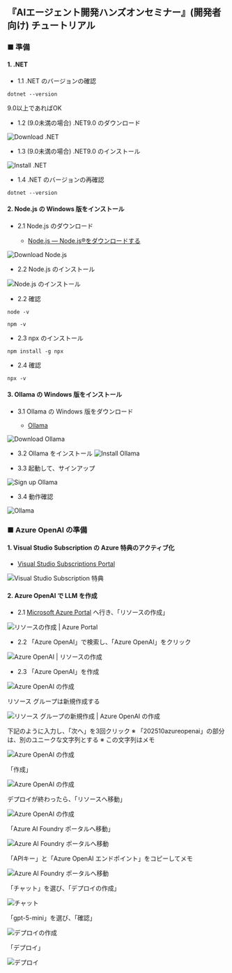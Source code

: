 ## 『AIエージェント開発ハンズオンセミナー』(開発者向け) チュートリアル

### ■ 準備

#### 1\. \.NET

- 1\.1 \.NET のバージョンの確認

```console
dotnet --version
```
  9\.0以上であればOK

- 1\.2 (9\.0未満の場合) \.NET9\.0 のダウンロード

![Download \.NET](./Images/download_dotnet.png)

- 1\.3 (9\.0未満の場合) \.NET9\.0 のインストール

![Install \.NET](./Images/install_dotnet.png)

- 1\.4 \.NET のバージョンの再確認

```console
dotnet --version
```

#### 2\. Node.js の Windows 版をインストール

- 2\.1 Node.js のダウンロード

  - [Node\.js — Node\.js®をダウンロードする](https://nodejs.org/ja/download)

![Download Node.js](./images/download_nodejs.png)

- 2\.2 Node.js のインストール

![Node\.js のインストール](./Images/nodejs_installer.png)

- 2\.2 確認

```console
node -v
```

```console
npm -v
```

- 2\.3 npx のインストール

```console
npm install -g npx
```

- 2\.4 確認

```console
npx -v
```

#### 3\. Ollama の Windows 版をインストール

- 3\.1 Ollama の Windows 版をダウンロード

  - [Ollama](https://www.ollama.com)

![Download Ollama](./Images/download_ollama.png)

- 3\.2 Ollama をインストール
![Install Ollama](./Images/install_ollama.png)

- 3\.3 起動して、サインアップ

![Sign up Ollama](./Images/signup_ollama.png)

- 3\.4 動作確認

![Ollama](./Images/ollama.png)


### ■ Azure OpenAI の準備

#### 1\. Visual Studio Subscription の Azure 特典のアクティブ化

- [Visual Studio Subscriptions Portal](https://my.visualstudio.com)

![Visual Studio Subscription 特典](./Images/vs_azure.png)

#### 2\. Azure OpenAI で LLM を作成

- 2\.1 [Microsoft Azure Portal](https://portal.azure.com) へ行き、「リソースの作成」

![リソースの作成 | Azure Portal](./Images/azure_portal.png)

- 2\.2 「Azure OpenAI」で検索し、「Azure OpenAI」をクリック

![Azure OpenAI | リソースの作成](./Images/azure_create_resource.png)

- 2\.3 「Azure OpenAI」を作成

![Azure OpenAI の作成](./Images/azure_openai1.png)

リソース グループは新規作成する

![リソース グループの新規作成 | Azure OpenAI の作成](./Images/azure_openai2.png)

下記のように入力し、「次へ」を3回クリック
※ 「202510azureopenai」の部分は、別のユニークな文字列とする
※ この文字列はメモ

![Azure OpenAI の作成](./Images/azure_openai3.png)

「作成」

![Azure OpenAI の作成](./Images/azure_openai4.png)

デプロイが終わったら、「リソースへ移動」

![Azure OpenAI の作成](./Images/azure_openai5.png)

「Azure AI Foundry ポータルへ移動」

![Azure AI Foundry ポータルへ移動](./Images/azure_openai6.png)

「APIキー」と「Azure OpenAI エンドポイント」をコピーしてメモ

![Azure AI Foundry ポータルへ移動](./Images/azure_openai7.png)


「チャット」を選び、「デプロイの作成」

![チャット](./Images/azure_openai8.png)

「gpt-5-mini」を選び、「確認」

![デプロイの作成](./Images/azure_openai9.png)

「デプロイ」

![デプロイ](./Images/azure_openai10.png)
